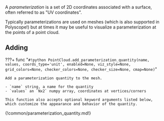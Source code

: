 A _parameterization_ is a set of 2D coordinates associated with a surface, often referred to as "UV coordinates". 

Typically parameterizations are used on meshes (which is also supported in Polyscope!) but at times it may be useful to visualize a parameterization at the points of a point cloud.


## Adding


???+ func "`#!python PointCloud.add_parameterization_quantity(name, values, coords_type='unit', enabled=None, viz_style=None, grid_colors=None, checker_colors=None, checker_size=None, cmap=None)`"

    Add a parameterization quantity to the mesh.

    - `name` string, a name for the quantity
    - `values` an `Nx2` numpy array, coordinates at vertices/corners
    
    This function also accepts optional keyword arguments listed below, which customize the appearance and behavior of the quantity.
    


{!common/parameterization_quantity.md!}

